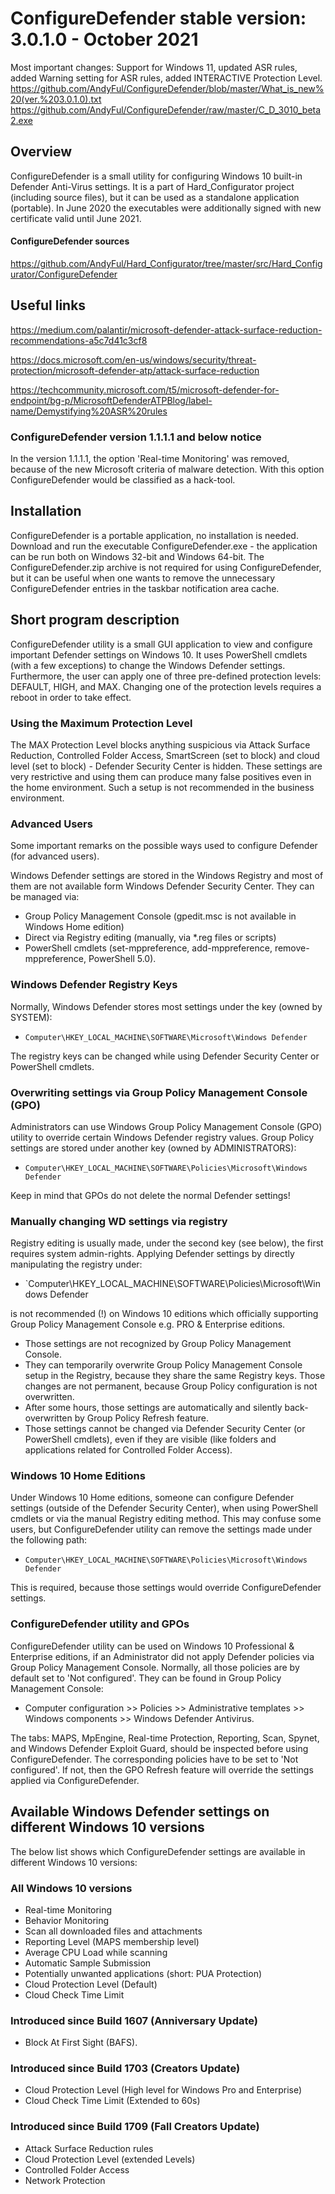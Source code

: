 # ConfigureDefender stable version: 3.0.1.0 - October 2021

Most important changes: Support for Windows 11, updated ASR rules, added Warning setting for ASR rules, added INTERACTIVE Protection Level. 
https://github.com/AndyFul/ConfigureDefender/blob/master/What_is_new%20(ver.%203.0.1.0).txt
https://github.com/AndyFul/ConfigureDefender/raw/master/C_D_3010_beta2.exe

## Overview
ConfigureDefender is a small utility for configuring Windows 10 built-in Defender Anti-Virus settings. It is a part of Hard_Configurator project (including source files), but it can be used as a standalone application (portable).
In June 2020 the executables were additionally signed with new certificate valid until June 2021.

#### ConfigureDefender sources
https://github.com/AndyFul/Hard_Configurator/tree/master/src/Hard_Configurator/ConfigureDefender


## Useful links
https://medium.com/palantir/microsoft-defender-attack-surface-reduction-recommendations-a5c7d41c3cf8

https://docs.microsoft.com/en-us/windows/security/threat-protection/microsoft-defender-atp/attack-surface-reduction

https://techcommunity.microsoft.com/t5/microsoft-defender-for-endpoint/bg-p/MicrosoftDefenderATPBlog/label-name/Demystifying%20ASR%20rules


### ConfigureDefender version 1.1.1.1 and below notice
In the version 1.1.1.1, the option 'Real-time Monitoring' was removed, because of the new Microsoft criteria of malware detection.
With this option ConfigureDefender would be classified as a hack-tool.

## Installation
ConfigureDefender is a portable application, no installation is needed. Download and run the executable ConfigureDefender.exe - the application can be run both on Windows 32-bit and Windows 64-bit.
The ConfigureDefender.zip archive is not required for using ConfigureDefender, but it can be useful when one wants to remove the unnecessary ConfigureDefender entries in the taskbar notification area cache.

## Short program description
ConfigureDefender utility is a small GUI application to view and configure important Defender settings on Windows 10. It uses PowerShell cmdlets (with a few exceptions) to change the Windows Defender settings. Furthermore, the user can apply one of three pre-defined protection levels: DEFAULT, HIGH, and MAX. Changing one of the protection levels requires a reboot in order to take effect.

### Using the Maximum Protection Level
The MAX Protection Level blocks anything suspicious via Attack Surface Reduction, Controlled Folder Access, SmartScreen (set to block) and cloud level (set to block) - Defender Security Center is hidden. These settings are very restrictive and using them can produce many false positives even in the home environment. Such a setup is not recommended in the business environment.
 
### Advanced Users
Some important remarks on the possible ways used to configure Defender (for advanced users). 

Windows Defender settings are stored in the Windows Registry and most of them are not available form Windows Defender Security Center. They can be managed via:

* Group Policy Management Console (gpedit.msc is not available in Windows Home edition) 
* Direct via Registry editing (manually, via *.reg files or scripts) 
* PowerShell cmdlets (set-mppreference, add-mppreference, remove-mppreference, PowerShell 5.0).
 
### Windows Defender Registry Keys
Normally, Windows Defender stores most settings under the key (owned by SYSTEM):  
* `Computer\HKEY_LOCAL_MACHINE\SOFTWARE\Microsoft\Windows Defender`

The registry keys can be changed while using Defender Security Center or PowerShell cmdlets.

### Overwriting settings via Group Policy Management Console (GPO)
Administrators can use Windows Group Policy Management Console (GPO) utility to override certain Windows Defender registry values. Group Policy settings are stored under another key (owned by ADMINISTRATORS):  
* `Computer\HKEY_LOCAL_MACHINE\SOFTWARE\Policies\Microsoft\Windows Defender`

Keep in mind that GPOs do not delete the normal Defender settings!

### Manually changing WD settings via registry 
Registry editing is usually made, under the second key (see below), the first requires system admin-rights. 
Applying Defender settings by directly manipulating the registry under:
* `Computer\HKEY_LOCAL_MACHINE\SOFTWARE\Policies\Microsoft\Windows Defender

is not recommended (!) on Windows 10 editions which officially supporting Group Policy Management Console e.g. PRO & Enterprise editions. 
* Those settings are not recognized by Group Policy Management Console.
* They can temporarily overwrite Group Policy Management Console setup in the Registry, because they share the same Registry keys. Those changes are not permanent, because Group Policy configuration is not overwritten. 
* After some hours, those settings are automatically and silently back-overwritten by Group Policy Refresh feature. 
* Those settings cannot be changed via Defender Security Center (or PowerShell cmdlets), even if they are visible (like folders and applications related for Controlled Folder Access).
 
### Windows 10 Home Editions
Under Windows 10 Home editions, someone can configure Defender settings (outside of the Defender Security Center), when using PowerShell cmdlets or via the manual Registry editing method. This may confuse some users, but ConfigureDefender utility can remove the settings made under the following path: 
* `Computer\HKEY_LOCAL_MACHINE\SOFTWARE\Policies\Microsoft\Windows Defender` 

This is required, because those settings would override ConfigureDefender settings.

### ConfigureDefender utility and GPOs
ConfigureDefender utility can be used on Windows 10 Professional & Enterprise editions, if an Administrator did not apply Defender policies via Group Policy Management Console. Normally, all those policies are by default set to 'Not configured'. They can be found in Group Policy Management Console:
* Computer configuration >> Policies >> Administrative templates >> Windows components >> Windows Defender Antivirus. 
 
The tabs: MAPS, MpEngine, Real-time Protection, Reporting, Scan, Spynet, and Windows Defender Exploit Guard, should be inspected before using ConfigureDefender. The corresponding policies have to be set to 'Not configured'. If not, then the GPO Refresh feature will override the settings applied via ConfigureDefender.

## Available Windows Defender settings on different Windows 10 versions
The below list shows which ConfigureDefender settings are available in different Windows 10 versions:

### All Windows 10 versions
* Real-time Monitoring
* Behavior Monitoring
* Scan all downloaded files and attachments
* Reporting Level (MAPS membership level)
* Average CPU Load while scanning
* Automatic Sample Submission
* Potentially unwanted applications (short: PUA Protection)
* Cloud Protection Level (Default)
* Cloud Check Time Limit 

### Introduced since Build 1607 (Anniversary Update)
* Block At First Sight (BAFS).

### Introduced since Build 1703 (Creators Update)
* Cloud Protection Level (High level for Windows Pro and Enterprise)
* Cloud Check Time Limit (Extended to 60s)

### Introduced since Build 1709 (Fall Creators Update)
* Attack Surface Reduction rules
* Cloud Protection Level (extended Levels)
* Controlled Folder Access
* Network Protection
